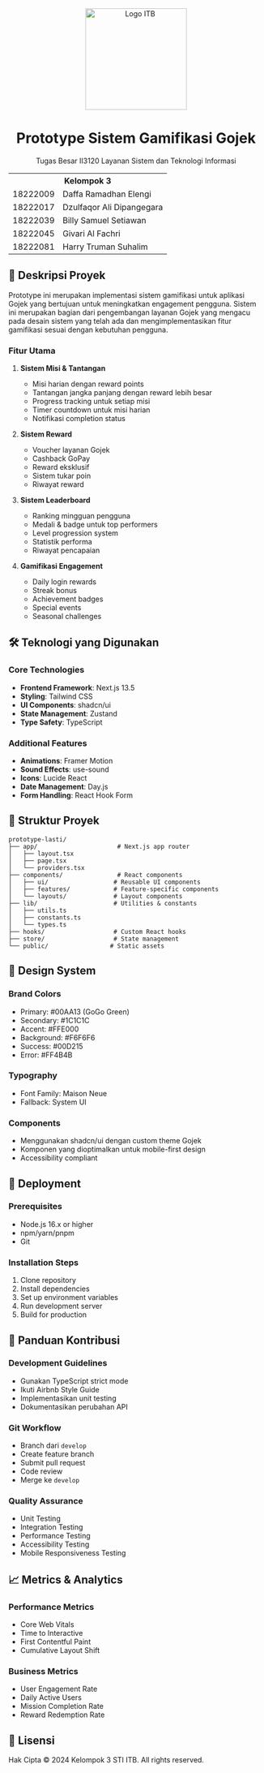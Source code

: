 <div align="center">
  <img src="https://www.itb.ac.id/files/dokumentasi/1670313092-Logo_ITB-01.png" alt="Logo ITB" width="200"/>
  <h1>Prototype Sistem Gamifikasi Gojek</h1>
  <p>Tugas Besar II3120 Layanan Sistem dan Teknologi Informasi</p>
</div>

<table align="center">
  <tr>
    <th colspan="2">Kelompok 3</th>
  </tr>
  <tr>
    <td>18222009</td>
    <td>Daffa Ramadhan Elengi</td>
  </tr>
  <tr>
    <td>18222017</td>
    <td>Dzulfaqor Ali Dipangegara</td>
  </tr>
  <tr>
    <td>18222039</td>
    <td>Billy Samuel Setiawan</td>
  </tr>
  <tr>
    <td>18222045</td>
    <td>Givari Al Fachri</td>
  </tr>
  <tr>
    <td>18222081</td>
    <td>Harry Truman Suhalim</td>
  </tr>
</table>

## 📝 Deskripsi Proyek

Prototype ini merupakan implementasi sistem gamifikasi untuk aplikasi Gojek yang bertujuan untuk meningkatkan engagement pengguna. Sistem ini merupakan bagian dari pengembangan layanan Gojek yang mengacu pada desain sistem yang telah ada dan mengimplementasikan fitur gamifikasi sesuai dengan kebutuhan pengguna.

### Fitur Utama

1. **Sistem Misi & Tantangan**
   - Misi harian dengan reward points
   - Tantangan jangka panjang dengan reward lebih besar
   - Progress tracking untuk setiap misi
   - Timer countdown untuk misi harian
   - Notifikasi completion status

2. **Sistem Reward**
   - Voucher layanan Gojek
   - Cashback GoPay
   - Reward eksklusif
   - Sistem tukar poin
   - Riwayat reward

3. **Sistem Leaderboard**
   - Ranking mingguan pengguna
   - Medali & badge untuk top performers
   - Level progression system
   - Statistik performa
   - Riwayat pencapaian

4. **Gamifikasi Engagement**
   - Daily login rewards
   - Streak bonus
   - Achievement badges
   - Special events
   - Seasonal challenges

## 🛠️ Teknologi yang Digunakan

### Core Technologies
- **Frontend Framework**: Next.js 13.5
- **Styling**: Tailwind CSS
- **UI Components**: shadcn/ui
- **State Management**: Zustand
- **Type Safety**: TypeScript

### Additional Features
- **Animations**: Framer Motion
- **Sound Effects**: use-sound
- **Icons**: Lucide React
- **Date Management**: Day.js
- **Form Handling**: React Hook Form

## 📁 Struktur Proyek

```
prototype-lasti/
├── app/                      # Next.js app router
│   ├── layout.tsx           
│   ├── page.tsx
│   └── providers.tsx
├── components/               # React components
│   ├── ui/                  # Reusable UI components
│   ├── features/            # Feature-specific components
│   └── layouts/             # Layout components
├── lib/                     # Utilities & constants
│   ├── utils.ts
│   ├── constants.ts
│   └── types.ts
├── hooks/                   # Custom React hooks
├── store/                   # State management
└── public/                 # Static assets
```

## 🎨 Design System

### Brand Colors
- Primary: #00AA13 (GoGo Green)
- Secondary: #1C1C1C
- Accent: #FFE000
- Background: #F6F6F6
- Success: #00D215
- Error: #FF4B4B

### Typography
- Font Family: Maison Neue
- Fallback: System UI

### Components
- Menggunakan shadcn/ui dengan custom theme Gojek
- Komponen yang dioptimalkan untuk mobile-first design
- Accessibility compliant

## 🚀 Deployment

### Prerequisites
- Node.js 16.x or higher
- npm/yarn/pnpm
- Git

### Installation Steps
1. Clone repository
2. Install dependencies
3. Set up environment variables
4. Run development server
5. Build for production

## 🤝 Panduan Kontribusi

### Development Guidelines
- Gunakan TypeScript strict mode
- Ikuti Airbnb Style Guide
- Implementasikan unit testing
- Dokumentasikan perubahan API

### Git Workflow
- Branch dari `develop`
- Create feature branch
- Submit pull request
- Code review
- Merge ke `develop`

### Quality Assurance
- Unit Testing
- Integration Testing
- Performance Testing
- Accessibility Testing
- Mobile Responsiveness Testing

## 📈 Metrics & Analytics

### Performance Metrics
- Core Web Vitals
- Time to Interactive
- First Contentful Paint
- Cumulative Layout Shift

### Business Metrics
- User Engagement Rate
- Daily Active Users
- Mission Completion Rate
- Reward Redemption Rate

## 📄 Lisensi

Hak Cipta © 2024 Kelompok 3 STI ITB. All rights reserved.